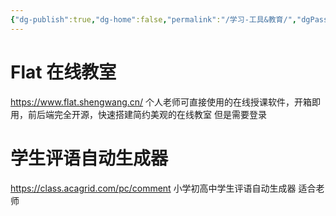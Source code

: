 ```yaml
---
{"dg-publish":true,"dg-home":false,"permalink":"/学习-工具&教育/","dgPassFrontmatter":true,"noteIcon":"","updated":"2025-02-25T14:20:01.361+08:00"}
---
```


# Flat 在线教室
https://www.flat.shengwang.cn/
个人老师可直接使用的在线授课软件，开箱即用，前后端完全开源，快速搭建简约美观的在线教室
但是需要登录

# 学生评语自动生成器
https://class.acagrid.com/pc/comment
小学初高中学生评语自动生成器
适合老师